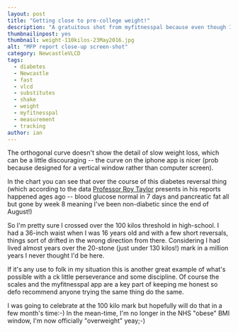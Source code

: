 ```yaml
---
layout: post
title: "Getting close to pre-college weight!"
description: "A gratuitous shot from myfitnesspal because even though I've still go miles to go I never thought I'd get this far..."
thumbnailinpost: yes
thumbnail: weight-110kilos-23May2016.jpg
alt: "MFP report close-up screen-shot"
category: NewcastleVLCD
tags:
  - diabetes
  - Newcastle
  - fast
  - vlcd
  - substitutes
  - shake
  - weight
  - myfitnesspal
  - measurement
  - tracking
author: ian
---
```


The orthogonal curve doesn't show the detail of slow weight loss, which can be a little discouraging -- the curve on the iphone app is nicer (prob because designed for a vertical window rather than computer screen). 

In the chart you can see that over the course of this diabetes reversal thing (which according to the data [Professor Roy Taylor](http://www.ncl.ac.uk/medicalsciences/research/groups/profile/roy.taylor) presents in his reports happened ages ago -- blood glucose normal in 7 days and pancreatic fat all but gone by week 8 meaning I've been non-diabetic since the end of August!)

So I'm pretty sure I crossed over the 100 kilos threshold in high-school. I had a 36-inch waist when I was 16 years old and with a few short reversals, things sort of drifted in the wrong direction from there. Considering I had lived almost years over the 20-stone (just under 130 kilos!) mark in a million years I never thought I'd be here.

If it's any use to folk in my situation this is another great example of what's possible with a ck little perseverance and some discipline. Of course the scales and the myfitnesspal app are a key part of keeping me honest so defo recommend anyone trying the same thing do the same.

I was going to celebrate at the 100 kilo mark but hopefully will do that in a few month's time:-) In the mean-time, I'm no longer in the NHS "obese" BMI window, I'm now officially "overweight" yeay;-)


